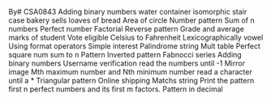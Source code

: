 By# CSA0843
Adding binary numbers
water container
isomorphic
stair case
bakery sells loaves of bread
Area of circle
Number pattern
Sum of n numbers
Perfect number
Factorial
Reverse pattern
Grade and average marks of student
Vote eligible
Celsius to Fahrenheit
Lexicographically vowel
Using format operators
Simple interest
Palindrome string
Mult table
Perfect square num sum to n
Pattern
Inverted pattern
Fabnocci series
Adding binary numbers
Username verification 
read the numbers until -1
Mirror image 
Mth maximum number and Nth minimum number
read a character until a * 
Triangular pattern 
Online shipping
Matchs string
Print the pattern
first n perfect numbers and its first m factors.
Pattern in decimal
